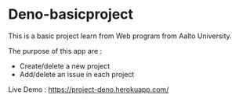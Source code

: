 # Deno-basicproject


This is a basic project learn from Web program from Aalto University.

The purpose of this app are :
  + Create/delete a new project
  + Add/delete an issue in each project
  
 Live Demo :  https://project-deno.herokuapp.com/
